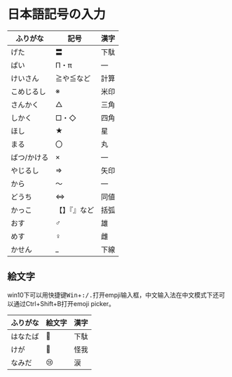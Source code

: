 # 日本語記号の入力

<!--
|ふりがな|記号|漢字|
|---|---|---|
|げた|〓|下駄|
|ぱい|Π・π|―|
|けいさん|≧や≦など|計算|
|こめじるし|※|米印|
|さんかく|△|三角|
|しかく|□・◇|四角|
|ほし|★|星|
|まる|〇|丸|
|ばつ/かける|×|―|
|やじるし|⇒|矢印|
|から|～|―|
|どうち|⇔|同値|
|かっこ|【】『』など|括弧|
|おす|♂|雄|
|めす|♀|雌|
|かせん|_|下線|

## 絵文字

win10下可以用快捷键<kbd>Win</kbd>+<kbd>:/.</kbd>打开empji输入框，中文输入法在中文模式下还可以通过Ctrl+Shift+B打开emoji picker。

|ふりがな|絵文字|漢字|
|---|---|---|
|はなたば|💐|下駄|
|けが|🤕|怪我|
|なみだ|😢|涙|
!-->


<table>
<thead>
<tr>
<th>ふりがな</th>
<th>記号</th>
<th>漢字</th>
</tr>
</thead>
<tbody>
<tr>
<td>げた</td>
<td>〓</td>
<td>下駄</td>
</tr>
<tr>
<td>ぱい</td>
<td>Π・π</td>
<td>―</td>
</tr>
<tr>
<td>けいさん</td>
<td>≧や≦など</td>
<td>計算</td>
</tr>
<tr>
<td>こめじるし</td>
<td>※</td>
<td>米印</td>
</tr>
<tr>
<td>さんかく</td>
<td>△</td>
<td>三角</td>
</tr>
<tr>
<td>しかく</td>
<td>□・◇</td>
<td>四角</td>
</tr>
<tr>
<td>ほし</td>
<td>★</td>
<td>星</td>
</tr>
<tr>
<td>まる</td>
<td>〇</td>
<td>丸</td>
</tr>
<tr>
<td>ばつ/かける</td>
<td>×</td>
<td>―</td>
</tr>
<tr>
<td>やじるし</td>
<td>⇒</td>
<td>矢印</td>
</tr>
<tr>
<td>から</td>
<td>～</td>
<td>―</td>
</tr>
<tr>
<td>どうち</td>
<td>⇔</td>
<td>同値</td>
</tr>
<tr>
<td>かっこ</td>
<td>【】『』など</td>
<td>括弧</td>
</tr>
<tr>
<td>おす</td>
<td>♂</td>
<td>雄</td>
</tr>
<tr>
<td>めす</td>
<td>♀</td>
<td>雌</td>
</tr>
<tr>
<td>かせん</td>
<td>_</td>
<td>下線</td>
</tr>
</tbody>
</table>
<h2>絵文字</h2>
<p>win10下可以用快捷键<kbd>Win</kbd>+<kbd>:/.</kbd>打开empji输入框，中文输入法在中文模式下还可以通过Ctrl+Shift+B打开emoji picker。</p>
<table>
<thead>
<tr>
<th>ふりがな</th>
<th>絵文字</th>
<th>漢字</th>
</tr>
</thead>
<tbody>
<tr>
<td>はなたば</td>
<td>💐</td>
<td>下駄</td>
</tr>
<tr>
<td>けが</td>
<td>🤕</td>
<td>怪我</td>
</tr>
<tr>
<td>なみだ</td>
<td>😢</td>
<td>涙</td>
</tr>
</tbody>
</table>